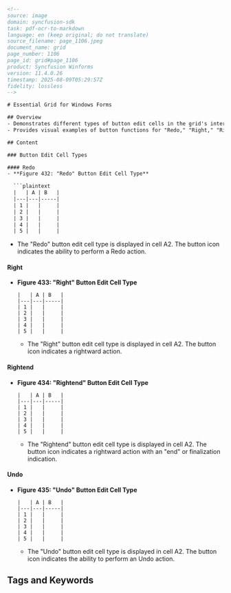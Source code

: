 ```html
<!-- 
source: image
domain: syncfusion-sdk
task: pdf-ocr-to-markdown
language: en (keep original; do not translate)
source_filename: page_1106.jpeg
document_name: grid
page_number: 1106
page_id: grid#page_1106
product: Syncfusion Winforms
version: 11.4.0.26
timestamp: 2025-08-09T05:29:57Z
fidelity: lossless
-->

# Essential Grid for Windows Forms

## Overview
- Demonstrates different types of button edit cells in the grid's interface.
- Provides visual examples of button functions for "Redo," "Right," "Rightend," and "Undo" button styles within edit cells.

## Content

### Button Edit Cell Types

#### Redo
- **Figure 432: "Redo" Button Edit Cell Type**

  ```plaintext
  |   | A | B   |
  |---|---|-----|
  | 1 |   |     |
  | 2 |   |     |
  | 3 |   |     |
  | 4 |   |     |
  | 5 |   |     |
  ```

  - The "Redo" button edit cell type is displayed in cell A2. The button icon indicates the ability to perform a Redo action.

#### Right
- **Figure 433: "Right" Button Edit Cell Type**

  ```plaintext
  |   | A | B   |
  |---|---|-----|
  | 1 |   |     |
  | 2 |   |     |
  | 3 |   |     |
  | 4 |   |     |
  | 5 |   |     |
  ```

  - The "Right" button edit cell type is displayed in cell A2. The button icon indicates a rightward action.

#### Rightend
- **Figure 434: "Rightend" Button Edit Cell Type**

  ```plaintext
  |   | A | B   |
  |---|---|-----|
  | 1 |   |     |
  | 2 |   |     |
  | 3 |   |     |
  | 4 |   |     |
  | 5 |   |     |
  ```

  - The "Rightend" button edit cell type is displayed in cell A2. The button icon indicates a rightward action with an "end" or finalization indication.

#### Undo
- **Figure 435: "Undo" Button Edit Cell Type**

  ```plaintext
  |   | A | B   |
  |---|---|-----|
  | 1 |   |     |
  | 2 |   |     |
  | 3 |   |     |
  | 4 |   |     |
  | 5 |   |     |
  ```

  - The "Undo" button edit cell type is displayed in cell A2. The button icon indicates the ability to perform an Undo action.

## Tags and Keywords
<!-- tags: [winforms, grid, edit cell, button, redo, right, rightend, undo, cell type] keywords: [syncfusion, essential grid, windows forms, button edit cell, redobutton, rightbutton, rightendbutton, undo button] -->
```